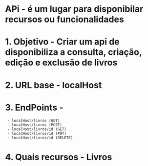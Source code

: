 # APi - é um lugar para disponibilar recursos ou funcionalidades

# 1. Objetivo - Criar um api de disponibiliza a consulta, criação, edição e exclusão de livros 

# 2. URL base - localHost

# 3. EndPoints - 
     - localHost/livros (GET)
     - localHost/livros (POST)
     - localHost/livros/id (GET)
     - localHost/livros/id (PUT)
     - localHost/livros/id (DELETE)

# 4. Quais recursos - Livros